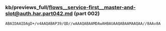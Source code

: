 ### kb/previews_full/flows__service-first__master-and-slot@auth.har.part042.md (part 002)

```md
ABAIDAAIDAgD+/v4AAQABAP39/QD//wAAAQABAAMDAwAHBAUAAQABAAMAAQAA//8AAv8A
```

```
